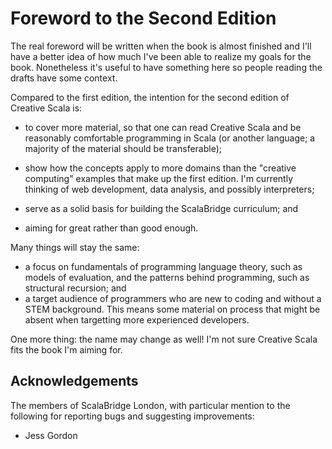 # Foreword to the Second Edition

The real foreword will be written when the book is almost finished and I'll have a better idea of how much I've been able to realize my goals for the book. Nonetheless it's useful to have something here so people reading the drafts have some context.

Compared to the first edition, the intention for the second edition of Creative Scala is:

- to cover more material, so that one can read Creative Scala and be reasonably comfortable programming in Scala (or another language; a majority of the material should be transferable);

- show how the concepts apply to more domains than the "creative computing" examples that make up the first edition. I'm currently thinking of web development, data analysis, and possibly interpreters;

- serve as a solid basis for building the ScalaBridge curriculum; and

- aiming for great rather than good enough.

Many things will stay the same:

- a focus on fundamentals of programming language theory, such as models of evaluation, and the patterns behind programming, such as structural recursion; and
- a target audience of programmers who are new to coding and without a STEM background. This means some material on process that might be absent when targetting more experienced developers.

One more thing: the name may change as well! I'm not sure Creative Scala fits the book I'm aiming for.


## Acknowledgements

The members of ScalaBridge London, with particular mention to the following for reporting bugs and suggesting improvements:

- Jess Gordon
